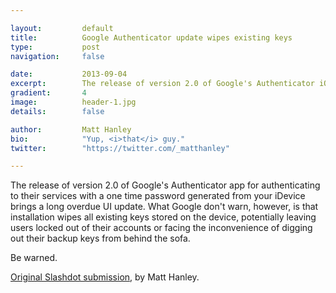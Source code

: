 ```yaml
---

layout:			default
title:  		Google Authenticator update wipes existing keys
type:			post
navigation: 	false

date:   		2013-09-04
excerpt: 		The release of version 2.0 of Google's Authenticator iOS app wipes all existing keys stored on the device
gradient: 		4
image: 			header-1.jpg
details:		false

author: 		Matt Hanley
bio: 			"Yup, <i>that</i> guy."
twitter: 		"https://twitter.com/_matthanley"

---
```


The release of version 2.0 of Google's Authenticator app for authenticating to their services with a one time password generated from your iDevice brings a long overdue UI update. What Google don't warn, however, is that installation wipes all existing keys stored on the device, potentially leaving users locked out of their accounts or facing the inconvenience of digging out their backup keys from behind the sofa.

Be warned.

[Original Slashdot submission](http://slashdot.org/firehose.pl?op=view&type=submission&id=2926763), by Matt Hanley.
